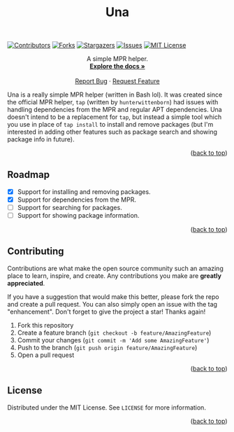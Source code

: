 <div id="top"></div>

<h1 align="center">Una</h3>

<br>

[![Contributors][contributors-shield]][contributors-url]
[![Forks][forks-shield]][forks-url]
[![Stargazers][stars-shield]][stars-url]
[![Issues][issues-shield]][issues-url]
[![MIT License][license-shield]][license-url]

  <p align="center">
    A simple MPR helper.
    <br>
    <a href="https://github.com/AFK-OS/una/wiki"><strong>Explore the docs »</strong></a>
    <br>
    <br>
    <a href="https://github.com/AFK-OS/una/issues">Report Bug</a>
    ·
    <a href="https://github.com/AFK-OS/una/issues">Request Feature</a>
  </p>
</div>

Una is a really simple MPR helper (written in Bash lol). It was created since the official MPR helper, `tap` (written by `hunterwittenborn`) had issues with handling dependencies from the MPR and regular APT dependencies. Una doesn't intend to be a replacement for `tap`, but instead a simple tool which you use in place of `tap install` to install and remove packages (but I'm interested in adding other features such as package search and showing package info in future).

<p align="right">(<a href="#top">back to top</a>)</p>



<!-- ROADMAP -->
## Roadmap

- [x] Support for installing and removing packages.
- [x] Support for dependencies from the MPR.
- [ ] Support for searching for packages.
- [ ] Support for showing package information.

<p align="right">(<a href="#top">back to top</a>)</p>



<!-- CONTRIBUTING -->
## Contributing

Contributions are what make the open source community such an amazing place to learn, inspire, and create. Any contributions you make are **greatly appreciated**.

If you have a suggestion that would make this better, please fork the repo and create a pull request. You can also simply open an issue with the tag "enhancement".
Don't forget to give the project a star! Thanks again!

1. Fork this repository
2. Create a feature branch (`git checkout -b feature/AmazingFeature`)
3. Commit your changes (`git commit -m 'Add some AmazingFeature'`)
4. Push to the branch (`git push origin feature/AmazingFeature`)
5. Open a pull request

<p align="right">(<a href="#top">back to top</a>)</p>



<!-- LICENSE -->
## License

Distributed under the MIT License. See `LICENSE` for more information.

<p align="right">(<a href="#top">back to top</a>)</p>

[contributors-shield]: https://img.shields.io/github/contributors/AFK-OS/una.svg?style=for-the-badge
[contributors-url]: https://github.com/AFK-OS/una/graphs/contributors
[forks-shield]: https://img.shields.io/github/forks/AFK-OS/una.svg?style=for-the-badge
[forks-url]: https://github.com/AFK-OS/una/network/members
[stars-shield]: https://img.shields.io/github/stars/AFK-OS/una.svg?style=for-the-badge
[stars-url]: https://github.com/AFK-OS/una/stargazers
[issues-shield]: https://img.shields.io/github/issues/AFK-OS/una.svg?style=for-the-badge
[issues-url]: https://github.com/AFK-OS/una/issues
[license-shield]: https://img.shields.io/github/license/AFK-OS/una.svg?style=for-the-badge
[license-url]: https://github.com/AFK-OS/una/blob/master/LICENSE
